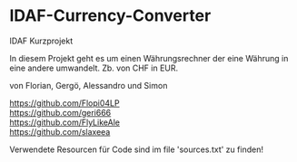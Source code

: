 # IDAF-Currency-Converter
 IDAF Kurzprojekt
 
 In diesem Projekt geht es um einen Währungsrechner der eine Währung in eine andere umwandelt. Zb. von CHF in EUR.

 von Florian, Gergö, Alessandro und Simon
                                                             
 https://github.com/Flopi04LP                               
 https://github.com/geri666                               
 https://github.com/FlyLikeAle                               
 https://github.com/slaxeea                               


Verwendete Resourcen für Code sind im file 'sources.txt' zu finden!